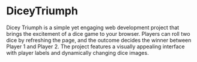 # DiceyTriumph
Dicey Triumph is a simple yet engaging web development project that brings the excitement of a dice game to your browser. Players can roll two dice by refreshing the page, and the outcome decides the winner between Player 1 and Player 2. The project features a visually appealing interface with player labels and dynamically changing dice images.
